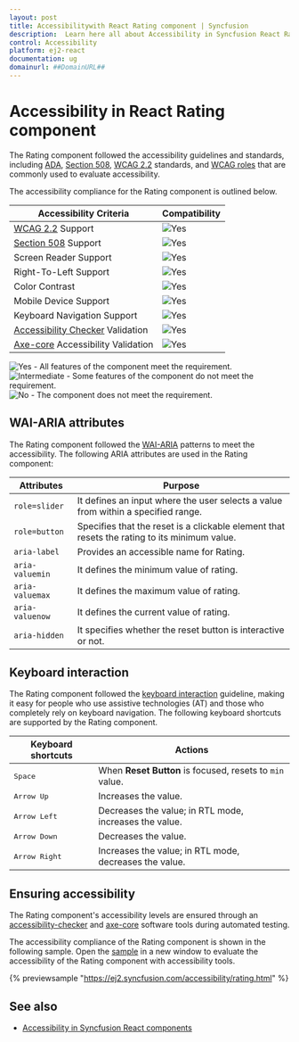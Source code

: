 ```yaml
---
layout: post
title: Accessibilitywith React Rating component | Syncfusion
description:  Learn here all about Accessibility in Syncfusion React Rating component of Syncfusion Essential JS 2 and more.
control: Accessibility
platform: ej2-react
documentation: ug
domainurl: ##DomainURL##
---
```


# Accessibility in React Rating component

The Rating component followed the accessibility guidelines and standards, including [ADA](https://www.ada.gov/), [Section 508](https://www.section508.gov/), [WCAG 2.2](https://www.w3.org/TR/WCAG22/) standards, and [WCAG roles](https://www.w3.org/TR/wai-aria/#roles) that are commonly used to evaluate accessibility.

The accessibility compliance for the Rating component is outlined below.

| Accessibility Criteria | Compatibility |
| -- | -- |
| [WCAG 2.2](https://www.w3.org/TR/WCAG22/) Support | <img src="https://cdn.syncfusion.com/content/images/landing-page/yes.png" alt="Yes"> |
| [Section 508](https://www.section508.gov/) Support | <img src="https://cdn.syncfusion.com/content/images/landing-page/yes.png" alt="Yes"> |
| Screen Reader Support | <img src="https://cdn.syncfusion.com/content/images/landing-page/yes.png" alt="Yes"> |
| Right-To-Left Support | <img src="https://cdn.syncfusion.com/content/images/landing-page/yes.png" alt="Yes"> |
| Color Contrast | <img src="https://cdn.syncfusion.com/content/images/landing-page/yes.png" alt="Yes"> |
| Mobile Device Support | <img src="https://cdn.syncfusion.com/content/images/landing-page/yes.png" alt="Yes"> |
| Keyboard Navigation Support | <img src="https://cdn.syncfusion.com/content/images/landing-page/yes.png" alt="Yes"> |
| [Accessibility Checker](https://www.npmjs.com/package/accessibility-checker) Validation | <img src="https://cdn.syncfusion.com/content/images/landing-page/yes.png" alt="Yes"> |
| [Axe-core](https://www.npmjs.com/package/axe-core) Accessibility Validation | <img src="https://cdn.syncfusion.com/content/images/landing-page/yes.png" alt="Yes"> |

<style>
    .post .post-content img {
        display: inline-block;
        margin: 0.5em 0;
    }
</style>
<div><img src="https://cdn.syncfusion.com/content/images/landing-page/yes.png" alt="Yes"> - All features of the component meet the requirement.</div>

<div><img src="https://cdn.syncfusion.com/content/images/landing-page/intermediate.png" alt="Intermediate"> - Some features of the component do not meet the requirement.</div>

<div><img src="https://cdn.syncfusion.com/content/images/landing-page/no.png" alt="No"> - The component does not meet the requirement.</div>

## WAI-ARIA attributes

The Rating component followed the [WAI-ARIA](https://www.w3.org/WAI/ARIA/apg/patterns/slider/) patterns to meet the accessibility. The following ARIA attributes are used in the Rating component:

| Attributes | Purpose |
| ------------ | ----------------------- |
| `role=slider` | It defines an input where the user selects a value from within a specified range. |
| `role=button` | Specifies that the reset is a clickable element that resets the rating to its minimum value. |
| `aria-label` | Provides an accessible name for Rating. |
| `aria-valuemin` | It defines the minimum value of rating. |
| `aria-valuemax` | It defines the maximum value of rating. |
| `aria-valuenow` | It defines the current value of rating. |
| `aria-hidden` | It specifies whether the reset button is interactive or not. |

## Keyboard interaction

The Rating component followed the [keyboard interaction](https://www.w3.org/WAI/ARIA/apg/patterns/slider/#keyboardinteraction) guideline, making it easy for people who use assistive technologies (AT) and those who completely rely on keyboard navigation. The following keyboard shortcuts are supported by the Rating component.

| Keyboard shortcuts | Actions |
|------------|-------------------|
| <kbd>Space</kbd> | When **Reset Button** is focused, resets to `min` value. |
| <kbd>Arrow Up</kbd> | Increases the value. |
| <kbd>Arrow Left</kbd> | Decreases the value; in RTL mode, increases the value. |
| <kbd>Arrow Down</kbd> | Decreases the value. |
| <kbd>Arrow Right</kbd> | Increases the value; in RTL mode, decreases the value. |

## Ensuring accessibility

The Rating component's accessibility levels are ensured through an [accessibility-checker](https://www.npmjs.com/package/accessibility-checker) and [axe-core](https://www.npmjs.com/package/axe-core) software tools during automated testing.

The accessibility compliance of the Rating component is shown in the following sample. Open the [sample](https://ej2.syncfusion.com/accessibility/rating.html) in a new window to evaluate the accessibility of the Rating component with accessibility tools.

{% previewsample "https://ej2.syncfusion.com/accessibility/rating.html" %}

## See also

* [Accessibility in Syncfusion React components](../common/accessibility)